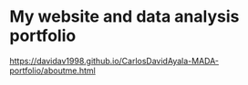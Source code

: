 # My website and data analysis portfolio
https://davidav1998.github.io/CarlosDavidAyala-MADA-portfolio/aboutme.html
